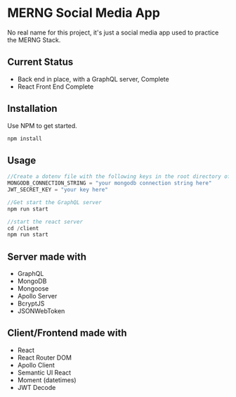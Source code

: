 # MERNG Social Media App

No real name for this project, it's just a social media app used to practice the MERNG Stack.

## Current Status

- Back end in place, with a GraphQL server, Complete
- React Front End Complete

## Installation

Use NPM to get started.

```bash
npm install
```

## Usage

```javascript
//Create a dotenv file with the following keys in the root directory of the project (.env)
MONGODB_CONNECTION_STRING = "your mongodb connection string here"
JWT_SECRET_KEY = "your key here"

//Get start the GraphQL server
npm run start

//start the react server
cd /client
npm run start

```

## Server made with

- GraphQL
- MongoDB
- Mongoose
- Apollo Server
- BcryptJS
- JSONWebToken

## Client/Frontend made with

- React
- React Router DOM
- Apollo Client
- Semantic UI React
- Moment (datetimes)
- JWT Decode
